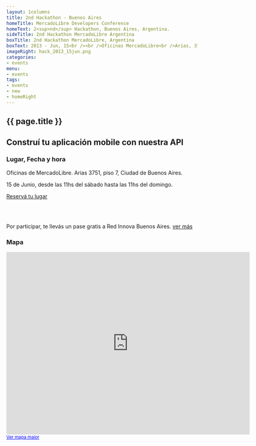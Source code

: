 ```yaml
---
layout: 1columns
title: 2nd Hackathon - Buenos Aires
homeTitle: MercadoLibre Developers Conference
homeText: 2<sup>nd</sup> Hackathon, Buenos Aires, Argentina.
sideTitle: 2nd Hackathon MercadoLibre Argentina
boxTitle: 2nd Hackathon MercadoLibre, Argentina
boxText: 2013 - Jun, 15<br /><br />Oficinas MercadoLibre<br />Arias, 3751 - Piso 7<br />Buenos Aires,<br />Argentina
imageRight: hack_2013_15jun.png
categories:
- events
menu:
- events
tags:
- events
- new
- homeRight
---
```



<section class="main main-content">
    <h1>{{ page.title }}</h1>

<h2 id="mercadopago">Construí tu aplicación mobile con nuestra API </h2>

<h3>Lugar, Fecha y hora</h3>
<p>Oficinas de MercadoLibre. Arias 3751, piso 7, Ciudad de Buenos Aires.</p>
<p>15 de Junio, desde las 11hs del sábado hasta las 11hs del domingo.</p>

<a href="https://eventioz.com.ar/events/hackaton-mercadolibre-redinnova" class="ch-btn">Reservá tu lugar</a>

<br /><br />
<p>Por participar, te llevás un pase gratis a Red Innova Buenos Aires. <a href="http://www.redinnova.com/buenos-aires/en/">ver más</a></p>

<h3>Mapa</h3>
<iframe width="640" height="480" frameborder="0" scrolling="no" marginheight="0" marginwidth="0" src="https://maps.google.com.br/maps?f=q&amp;source=s_q&amp;hl=pt&amp;geocode=&amp;q=Arias+3751,+Ciudad+de+Buenos+Aires.&amp;aq=&amp;sll=-22.546052,-48.635514&amp;sspn=5.903324,10.107422&amp;ie=UTF8&amp;hq=&amp;hnear=Arias+3751,+Saavedra,+Buenos+Aires,+Argentina&amp;t=m&amp;ll=-34.547534,-58.486297&amp;spn=0.008483,0.013733&amp;z=16&amp;iwloc=A&amp;output=embed"></iframe><br /><small><a href="https://maps.google.com.br/maps?f=q&amp;source=embed&amp;hl=pt&amp;geocode=&amp;q=Arias+3751,+Ciudad+de+Buenos+Aires.&amp;aq=&amp;sll=-22.546052,-48.635514&amp;sspn=5.903324,10.107422&amp;ie=UTF8&amp;hq=&amp;hnear=Arias+3751,+Saavedra,+Buenos+Aires,+Argentina&amp;t=m&amp;ll=-34.547534,-58.486297&amp;spn=0.008483,0.013733&amp;z=16&amp;iwloc=A" style="color:#0000FF;text-align:left">Ver mapa maior</a></small>

</section>

